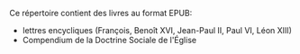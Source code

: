 Ce répertoire contient des livres au format EPUB:
  * lettres encycliques (François, Benoît XVI, Jean-Paul II, Paul VI, Léon XIII)
  * Compendium de la Doctrine Sociale de l'Église
  
